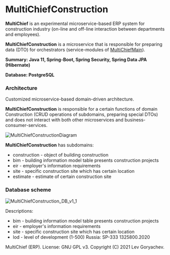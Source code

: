 # MultiChiefConstruction
<p><b>MultiChief</b> is an experimental microservice-based ERP system for construction industry (on-line and off-line interaction between departments and employees). <p/>
<p><b>MultiChiefConstruction</b> is a microservice that is responsible for preparing data (DTO) for orchestrators (service-modules of <a href="https://github.com/LevGoryachev/MultiChiefMain">MultiChiefMain</a>).</p> 
<p><b>Summary: Java 11, Spring-Boot, Spring Security, Spring Data JPA (Hibernate)</b></p>
<p><b>Database: PostgreSQL</b></p>

<h3>Architecture</h3>
<p>Customized microservice-based domain-driven architecture.<p/>
<p><b>MultiChiefConstruction</b> is responsible for a certain functions of domain Construction (CRUD operations of subdomains, preparing special DTOs)
and does not interact with both other microservices and business-consumer-services.</p>

![MultiChiefConstructionDiagram](https://user-images.githubusercontent.com/61917893/141861431-e1d1fb6d-7faf-43f8-a2af-7330a5f44364.jpg)

<p><b>MultiChiefConstruction</b> has subdomains:
<ul>
<li>construction - object of building construction</li>
<li>bim - building information model table presents construction projects</li>
<li>eir - employer's information requirements</li>
<li>site - specific construction site which has certain location</li>
<li>estimate - estimate of certain construction site</li>
</ul>

<h3>Database scheme</h3>

![MultiChiefConstruction_DB_v1_1](https://user-images.githubusercontent.com/61917893/140859479-03c265b4-f5d5-4c4c-a9f7-70e94df6a579.jpg)

<p>Descriptions:</p>

<ul>
<li>bim - building information model table presents construction projects</li>
<li>eir - employer's information requirements</li>
<li>site - specific construction site which has certain location</li>
<li>lod - level of development (1-500) Russia: SP-333 1325800.2020</li>
</ul>

<p>MultiChief (ERP). License: GNU GPL v3. Copyright (C) 2021 Lev Goryachev.</p>
